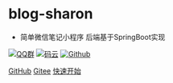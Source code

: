 

# blog-sharon  


- 简单微信笔记小程序 后端基于SpringBoot实现

[![QQ群](https://img.shields.io/badge/QQ%E7%BE%A4-924715723-yellowgreen.svg)](https://jq.qq.com/?_wv=1027&k=5PIRvFq)
[![码云](https://img.shields.io/badge/Gitee-%E7%A0%81%E4%BA%91-yellow.svg)](https://gitee.com/qinxuewu)
[![Github](https://img.shields.io/badge/Github-Github-red.svg)](https://github.com/a870439570)

[GitHub](https://github.com/a870439570/blog-sharon)
[Gitee](https://gitee.com/qinxuewu/blog-sharon)
[快速开始](#项目介绍)
